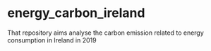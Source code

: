 # energy_carbon_ireland
That repository aims analyse the carbon emission related to energy consumption in Ireland in 2019
